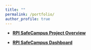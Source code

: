 ```yaml
---
title: ""
permalink: /portfolio/
author_profile: true
---
```


* <b>[RPI SafeCampus Project Overview](https://idea.rpi.edu/research/projects/safecampus)</b> 

* <b>[RPI SafeCampus Dashboard](https://inciteprojects.idea.rpi.edu/apps/safecampus/)</b> 
  
